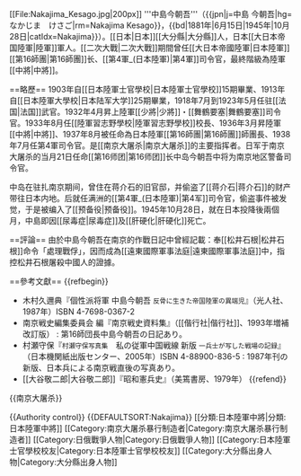 [[File:Nakajima_Kesago.jpg|200px]]
'''中島今朝吾'''（{{jpn|j=中島 今朝吾|hg=なかじま　けさご|rm=Nakajima Kesago}}，{{bd|1881年|6月15日|1945年|10月28日|catIdx=Nakajima}}）。[[日本|日本]][[大分縣|大分縣]]人，日本[[大日本帝国陸軍|陸軍]]軍人。[[二次大戰|二次大戰]]期間曾任[[大日本帝國陸軍|日本陸軍]][[第16師團|第16師團]]长、[[第4軍_(日本陸軍)|第4軍]]司令官，最終階級為陸軍[[中將|中將]]。

==略歷==
1903年自[[日本陸軍士官學校|日本陸軍士官學校]]15期畢業、1913年自[[日本陸軍大學校|日本陆军大学]]25期畢業，1918年7月到1923年5月任驻[[法国|法国]]武官。1932年4月昇上陸軍[[少將|少將]]・[[舞鶴要塞|舞鶴要塞]]司令官。1933年8月任[[陸軍習志野學校|陸軍習志野學校]]校長、1936年3月昇陸軍[[中將|中將]]、1937年8月被任命為日本陸軍[[第16師團|第16師團]]師團長、1938年7月任第4軍司令官。是[[南京大屠杀|南京大屠杀]]的主要指挥者。日军于南京大屠杀的当月21日任命[[第16师团|第16师团]]长中岛今朝吾中将为南京地区警备司令官。

中岛在驻扎南京期间，曾住在蒋介石的旧官邸，并偷盗了[[蒋介石|蒋介石]]的财产带往日本内地。后就任满洲的[[第4軍_(日本陸軍)|第4军]]司令官，偷盗事件被发觉，于是被编入了[[预备役|预备役]]。1945年10月28日，就在日本投降後兩個月，中島即因[[尿毒症|尿毒症]]及[[肝硬化|肝硬化]]死亡。

==評論==
由於中島今朝吾在南京的作戰日記中曾經記載：奉[[松井石根|松井石根]]命令「處理戰俘」，因而成為[[遠東國際軍事法庭|遠東國際軍事法庭]]中，指控松井石根屠殺中國人的證據。

==參考文獻==
{{refbegin}}
* 木村久邇典『個性派将軍 中島今朝吾 <small>反骨に生きた帝国陸軍の異端児</small>』（光人社、1987年）ISBN 4-7698-0367-2
* 南京戦史編集委員会 編『南京戦史資料集』（[[偕行社|偕行社]]、1993年増補改訂版）
: 第16師団長中島今朝吾の日記あり。
* 村瀬守保『<small>村瀬守保写真集</small>　私の従軍中国戦線 新版 <small>一兵士が写した戦場の記録</small>』（日本機関紙出版センター、2005年）ISBN 4-88900-836-5
: 1987年刊の新版、日本兵による南京戦直後の写真あり。
* [[大谷敬二郎|大谷敬二郎]]『昭和憲兵史』（美篶書房、1979年）
{{refend}}

{{南京大屠杀}}

{{Authority control}}
{{DEFAULTSORT:Nakajima}}
[[分類:日本陸軍中將|分類:日本陸軍中將]]
[[Category:南京大屠杀暴行制造者|Category:南京大屠杀暴行制造者]]
[[Category:日俄戰爭人物|Category:日俄戰爭人物]]
[[Category:日本陸軍士官學校校友|Category:日本陸軍士官學校校友]]
[[Category:大分縣出身人物|Category:大分縣出身人物]]